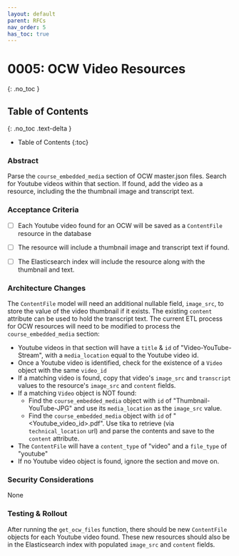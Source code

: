 ```yaml
---
layout: default
parent: RFCs
nav_order: 5
has_toc: true
---
```


# 0005: OCW Video Resources
{: .no_toc }

## Table of Contents
{: .no_toc .text-delta }

- Table of Contents
{:toc}

### Abstract
Parse the `course_embedded_media` section of OCW master.json files.  Search for Youtube videos within that section.
If found, add the video as a resource, including the the thumbnail image and transcript text.


### Acceptance Criteria

- [ ] Each Youtube video found for an OCW will be saved as a `ContentFile` resource in the database
- [ ] The resource will include a thumbnail image and transcript text if found.
- [ ] The Elasticsearch index will include the resource along with the thumbnail and text.


### Architecture Changes

The `ContentFile` model will need an additional nullable field, `image_src`, to store the value of the video thumbnail if it exists.  The existing `content` attribute can be used to hold the transcript text.
The current ETL process for OCW resources will need to be modified to process the `course_embedded_media` section:
  - Youtube videos in that section will have a `title` & `id` of "Video-YouTube-Stream", with a `media_location` equal to the Youtube video id.
  - Once a Youtube video is identified, check for the existence of a `Video` object with the same `video_id`
  - If a matching video is found, copy that video's `image_src` and `transcript` values to the resource's `image_src` and `content` fields.
  - If a matching `Video` object is NOT found:
    - Find the `course_embedded_media` object with `id` of "Thumbnail-YouTube-JPG" and use its `media_location` as the `image_src` value.
    - Find the `course_embedded_media` object with `id` of "<Youtube_video_id>.pdf". Use tika to retrieve (via `technical_location` url) and parse the contents and save to the `content` attribute.
  - The `ContentFile` will have a `content_type` of "video" and a `file_type` of "youtube"
  - If no Youtube video object is found, ignore the section and move on.

### Security Considerations
None

### Testing & Rollout
After running the `get_ocw_files` function, there should be new `ContentFile` objects for each Youtube video found.
These new resources should also be in the Elasticsearch index with populated `image_src` and `content` fields.

